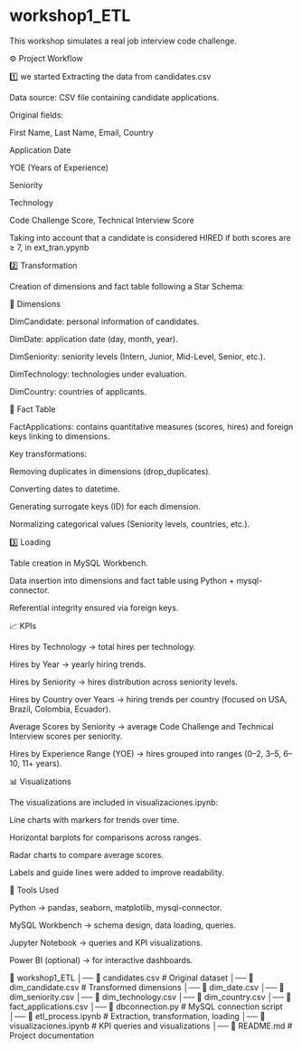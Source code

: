 # workshop1_ETL
This workshop simulates a real job interview code challenge.

⚙️ Project Workflow

1️⃣ we started Extracting the data from candidates.csv 

Data source: CSV file containing candidate applications.

Original fields:

First Name, Last Name, Email, Country

Application Date

YOE (Years of Experience)

Seniority

Technology

Code Challenge Score, Technical Interview Score


Taking into account that a candidate is considered HIRED if both scores are ≥ 7, in ext_tran.ypynb 

2️⃣ Transformation

Creation of dimensions and fact table following a Star Schema:

🔹 Dimensions

DimCandidate: personal information of candidates.

DimDate: application date (day, month, year).

DimSeniority: seniority levels (Intern, Junior, Mid-Level, Senior, etc.).

DimTechnology: technologies under evaluation.

DimCountry: countries of applicants.

🔹 Fact Table

FactApplications: contains quantitative measures (scores, hires) and foreign keys linking to dimensions.

Key transformations:

Removing duplicates in dimensions (drop_duplicates).

Converting dates to datetime.

Generating surrogate keys (ID) for each dimension.

Normalizing categorical values (Seniority levels, countries, etc.).

3️⃣ Loading

Table creation in MySQL Workbench.

Data insertion into dimensions and fact table using Python + mysql-connector.

Referential integrity ensured via foreign keys.

📈 KPIs

Hires by Technology → total hires per technology.

Hires by Year → yearly hiring trends.

Hires by Seniority → hires distribution across seniority levels.

Hires by Country over Years → hiring trends per country (focused on USA, Brazil, Colombia, Ecuador).

Average Scores by Seniority → average Code Challenge and Technical Interview scores per seniority.

Hires by Experience Range (YOE) → hires grouped into ranges (0–2, 3–5, 6–10, 11+ years).

📊 Visualizations

The visualizations are included in visualizaciones.ipynb:

Line charts with markers for trends over time.

Horizontal barplots for comparisons across ranges.

Radar charts to compare average scores.

Labels and guide lines were added to improve readability.

🚀 Tools Used

Python → pandas, seaborn, matplotlib, mysql-connector.

MySQL Workbench → schema design, data loading, queries.

Jupyter Notebook → queries and KPI visualizations.

Power BI (optional) → for interactive dashboards.

📁 workshop1_ETL
│── 📄 candidates.csv                 # Original dataset
│── 📄 dim_candidate.csv              # Transformed dimensions
│── 📄 dim_date.csv
│── 📄 dim_seniority.csv
│── 📄 dim_technology.csv
│── 📄 dim_country.csv
│── 📄 fact_applications.csv
│── 📄 dbconnection.py                # MySQL connection script
│── 📄 etl_process.ipynb              # Extraction, transformation, loading
│── 📄 visualizaciones.ipynb          # KPI queries and visualizations
│── 📄 README.md                      # Project documentation

